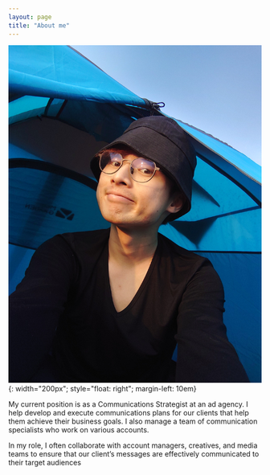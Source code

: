 ```yaml
---
layout: page
title: "About me"
---
```


![timmy](assets/20220107_170548.JPG){: width="200px"; style="float: right"; margin-left: 10em}

My current position is as a Communications Strategist at an ad agency. I help develop and execute communications plans for our clients that help them achieve their business goals. I also manage a team of communication specialists who work on various accounts.

In my role, I often collaborate with account managers, creatives, and media teams to ensure that our client’s messages are effectively communicated to their target audiences

